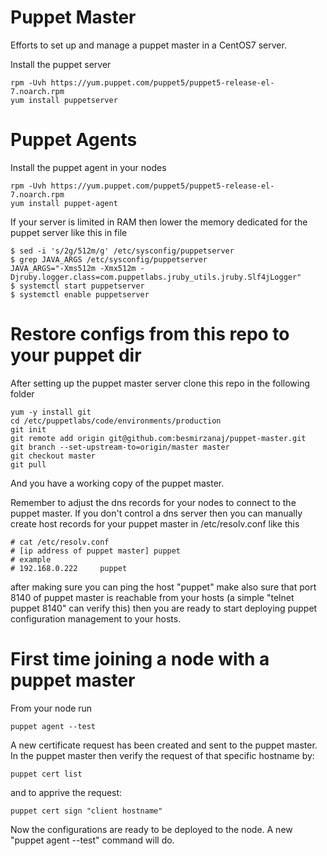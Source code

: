 # Puppet Master
Efforts to set up and manage a puppet master in a CentOS7 server.

Install the puppet server

    rpm -Uvh https://yum.puppet.com/puppet5/puppet5-release-el-7.noarch.rpm
    yum install puppetserver

# Puppet Agents
Install the puppet agent in your nodes
    
    rpm -Uvh https://yum.puppet.com/puppet5/puppet5-release-el-7.noarch.rpm
    yum install puppet-agent

If your server is limited in RAM then lower the memory dedicated for the puppet server like this in file
    
    $ sed -i 's/2g/512m/g' /etc/sysconfig/puppetserver    
    $ grep JAVA_ARGS /etc/sysconfig/puppetserver
    JAVA_ARGS="-Xms512m -Xmx512m -Djruby.logger.class=com.puppetlabs.jruby_utils.jruby.Slf4jLogger"
    $ systemctl start puppetserver
    $ systemctl enable puppetserver

# Restore configs from this repo to your puppet dir
After setting up the puppet master server clone this repo in the following folder

    yum -y install git
    cd /etc/puppetlabs/code/environments/production
    git init
    git remote add origin git@github.com:besmirzanaj/puppet-master.git
    git branch --set-upstream-to=origin/master master
    git checkout master
    git pull

And you have a working copy of the puppet master.

Remember to adjust the dns records for your nodes to connect to the puppet master. If you don't control a dns server then you can manually create host records for your puppet master in /etc/resolv.conf like this
    
    # cat /etc/resolv.conf
    # [ip address of puppet master] puppet
    # example
    # 192.168.0.222     puppet
    
after making sure you can ping the host "puppet" make also sure that port 8140 of puppet master is reachable from your hosts (a simple "telnet puppet 8140" can verify this) then you are ready to start deploying puppet configuration management to your hosts.

# First time joining a node with a puppet master
From your node run
    
    puppet agent --test
    
A new certificate request has been created and sent to the puppet master. In the puppet master then verify the request of that specific hostname by:

    puppet cert list
    
and to apprive the request:

    puppet cert sign "client hostname"
    
Now the configurations are ready to be deployed to the node. A new "puppet agent --test" command will do.
